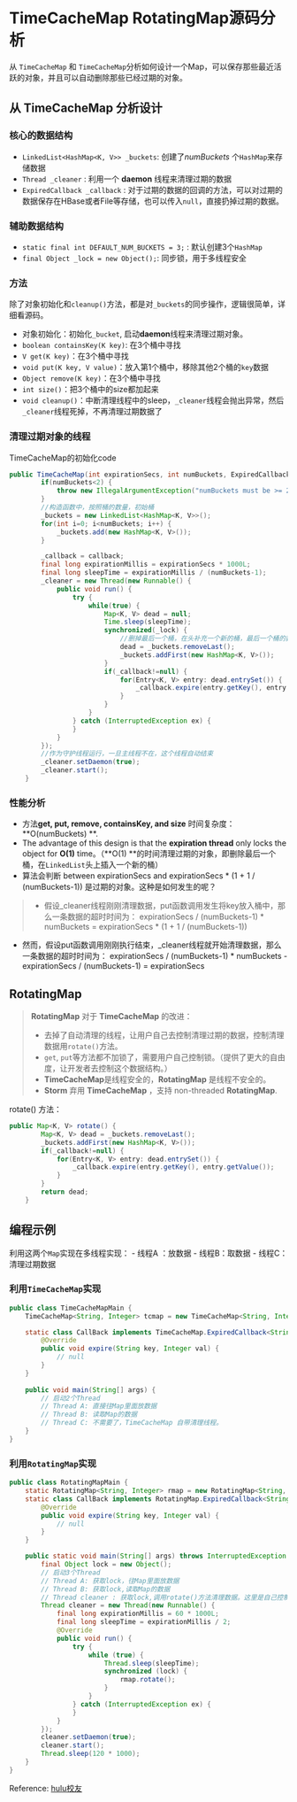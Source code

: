 TimeCacheMap RotatingMap源码分析
===
从 `TimeCacheMap` 和 `TimeCacheMap`分析如何设计一个Map，可以保存那些最近活跃的对象，并且可以自动删除那些已经过期的对象。

## 从 TimeCacheMap 分析设计

### 核心的数据结构
* `LinkedList<HashMap<K, V>> _buckets`:  创建了*numBuckets* 个`HashMap`来存储数据
* `Thread _cleaner` : 利用一个 **daemon** 线程来清理过期的数据
* `ExpiredCallback _callback` : 对于过期的数据的回调的方法，可以对过期的数据保存在HBase或者File等存储，也可以传入`null`，直接扔掉过期的数据。

### 辅助数据结构
* `static final int DEFAULT_NUM_BUCKETS = 3;` :  默认创建3个`HashMap`
* `final Object _lock = new Object();`: 同步锁，用于多线程安全


### 方法
除了对象初始化和`cleanup()`方法，都是对`_buckets`的同步操作，逻辑很简单，详细看源码。
* 对象初始化：初始化`_bucket`, 启动**daemon**线程来清理过期对象。
*  `boolean containsKey(K key)`: 在3个桶中寻找
*  `V get(K key)`：在3个桶中寻找
*  `void put(K key, V value)`：放入第1个桶中，移除其他2个桶的`key`数据
*  `Object remove(K key)`：在3个桶中寻找
*  `int size()`：把3个桶中的size都加起来
*  `void cleanup()`：中断清理线程中的sleep，`_cleaner`线程会抛出异常，然后`_cleaner`线程死掉，不再清理过期数据了

### 清理过期对象的线程
TimeCacheMap的初始化code
``` java
public TimeCacheMap(int expirationSecs, int numBuckets, ExpiredCallback<K, V> callback) {
        if(numBuckets<2) {
            throw new IllegalArgumentException("numBuckets must be >= 2");
        }
        //构造函数中，按照桶的数量，初始桶
        _buckets = new LinkedList<HashMap<K, V>>();
        for(int i=0; i<numBuckets; i++) {
            _buckets.add(new HashMap<K, V>());
        }

        _callback = callback;
        final long expirationMillis = expirationSecs * 1000L;
        final long sleepTime = expirationMillis / (numBuckets-1);
        _cleaner = new Thread(new Runnable() {
            public void run() {
                try {
                    while(true) {
                        Map<K, V> dead = null;
                        Time.sleep(sleepTime);
                        synchronized(_lock) {
	                        //删掉最后一个桶，在头补充一个新的桶，最后一个桶的数据是最旧的
                            dead = _buckets.removeLast();
                            _buckets.addFirst(new HashMap<K, V>());
                        }
                        if(_callback!=null) {
                            for(Entry<K, V> entry: dead.entrySet()) {
                                _callback.expire(entry.getKey(), entry.getValue());
                            }
                        }
                    }
                } catch (InterruptedException ex) {
                }
            }
        });
        //作为守护线程运行，一旦主线程不在，这个线程自动结束
        _cleaner.setDaemon(true);
        _cleaner.start();
    }
```
### 性能分析
* 方法**get, put, remove, containsKey, and size** 时间复杂度：**O(numBuckets) **.
* The advantage of this design is that the **expiration thread** only locks the object for **O(1)** time。（**O(1) **的时间清理过期的对象，即删除最后一个桶，在`LinkedList`头上插入一个新的桶）
* 算法会判断 between expirationSecs and  expirationSecs * (1 + 1 / (numBuckets-1)) 是过期的对象。这种是如何发生的呢？
 >  * 假设_cleaner线程刚刚清理数据，put函数调用发生将key放入桶中，那么一条数据的超时时间为：
 >  expirationSecs / (numBuckets-1) * numBuckets = expirationSecs * (1 + 1 / (numBuckets-1))
* 然而，假设put函数调用刚刚执行结束，_cleaner线程就开始清理数据，那么一条数据的超时时间为：
expirationSecs / (numBuckets-1) * numBuckets - expirationSecs / (numBuckets-1) = expirationSecs


## RotatingMap
> **RotatingMap** 对于 **TimeCacheMap** 的改进：
> * 去掉了自动清理的线程，让用户自己去控制清理过期的数据，控制清理数据用`rotate()`方法。
> * `get`, `put`等方法都不加锁了，需要用户自己控制锁。（提供了更大的自由度，让开发者去控制这个数据结构。）
> * **TimeCacheMap**是线程安全的，**RotatingMap** 是线程不安全的。
> * **Storm** 弃用 **TimeCacheMap** ，支持 non-threaded **RotatingMap**.

rotate() 方法：
``` java
public Map<K, V> rotate() {
        Map<K, V> dead = _buckets.removeLast();
        _buckets.addFirst(new HashMap<K, V>());
        if(_callback!=null) {
            for(Entry<K, V> entry: dead.entrySet()) {
                _callback.expire(entry.getKey(), entry.getValue());
            }
        }
        return dead;
    }
```

## 编程示例
利用这两个`Map`实现在多线程实现：
	- 线程A ：放数据
	- 线程B：取数据
	- 线程C：清理过期数据

### 利用`TimeCacheMap`实现
``` java
public class TimeCacheMapMain {
	TimeCacheMap<String, Integer> tcmap = new TimeCacheMap<String, Integer>(60, new CallBack());

	static class CallBack implements TimeCacheMap.ExpiredCallback<String, Integer> {
		@Override
		public void expire(String key, Integer val) {
			// null
		}
	}
	
	public void main(String[] args) {
		// 启动2个Thread
		// Thread A: 直接往Map里面放数据
		// Thread B: 读取Map的数据
		// Thread C: 不需要了，TimeCacheMap 自带清理线程。
	}
}
```

### 利用`RotatingMap`实现
``` java
public class RotatingMapMain {
	static RotatingMap<String, Integer> rmap = new RotatingMap<String, Integer>(3, new CallBack());
	static class CallBack implements RotatingMap.ExpiredCallback<String, Integer> {
		@Override
		public void expire(String key, Integer val) {
			// null
		}
	}

	public static void main(String[] args) throws InterruptedException {
		final Object lock = new Object();
		// 启动3个Thread
		// Thread A: 获取lock，往Map里面放数据
		// Thread B: 获取lock,读取Map的数据
		// Thread cleaner : 获取lock,调用rotate()方法清理数据。这里是自己控制处理时间。
		Thread cleaner = new Thread(new Runnable() {
			final long expirationMillis = 60 * 1000L;
			final long sleepTime = expirationMillis / 2;
			@Override
			public void run() {
				try {
					while (true) {
						Thread.sleep(sleepTime);
						synchronized (lock) {
							rmap.rotate();
						}
					}
				} catch (InterruptedException ex) {
				}
			}
		});
		cleaner.setDaemon(true);
		cleaner.start();
		Thread.sleep(120 * 1000);
	}
}
```

Reference: [hulu校友](http://www.cnblogs.com/yanghuahui/p/3677117.html)

 